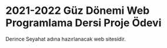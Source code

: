 # 2021-2022 Güz Dönemi Web Programlama Dersi Proje Ödevi

Derince Seyahat adına hazırlanacak web sitesidir.
